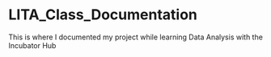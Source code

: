 # LITA_Class_Documentation
This is where I documented my project while learning Data Analysis with the Incubator Hub
